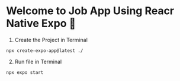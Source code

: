 # Welcome to Job App Using Reacr Native Expo 👋

1. Create the Project in Terminal
```
npx create-expo-app@latest ./
```

2. Run file in Terminal
```
npx expo start
```
